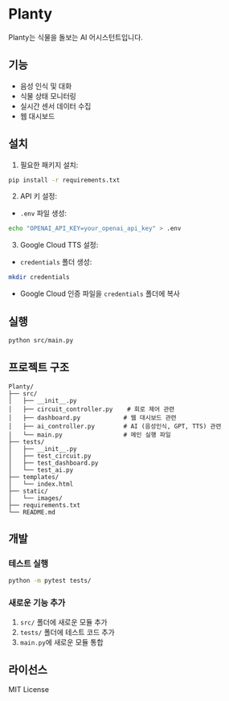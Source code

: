 # Planty

Planty는 식물을 돌보는 AI 어시스턴트입니다.

## 기능

- 음성 인식 및 대화
- 식물 상태 모니터링
- 실시간 센서 데이터 수집
- 웹 대시보드

## 설치

1. 필요한 패키지 설치:
```bash
pip install -r requirements.txt
```

2. API 키 설정:
- `.env` 파일 생성:
```bash
echo "OPENAI_API_KEY=your_openai_api_key" > .env
```

3. Google Cloud TTS 설정:
- `credentials` 폴더 생성:
```bash
mkdir credentials
```
- Google Cloud 인증 파일을 `credentials` 폴더에 복사

## 실행

```bash
python src/main.py
```

## 프로젝트 구조

```
Planty/
├── src/
│   ├── __init__.py
│   ├── circuit_controller.py    # 회로 제어 관련
│   ├── dashboard.py            # 웹 대시보드 관련
│   ├── ai_controller.py        # AI (음성인식, GPT, TTS) 관련
│   └── main.py                 # 메인 실행 파일
├── tests/
│   ├── __init__.py
│   ├── test_circuit.py
│   ├── test_dashboard.py
│   └── test_ai.py
├── templates/
│   └── index.html
├── static/
│   └── images/
├── requirements.txt
└── README.md
```

## 개발

### 테스트 실행

```bash
python -m pytest tests/
```

### 새로운 기능 추가

1. `src/` 폴더에 새로운 모듈 추가
2. `tests/` 폴더에 테스트 코드 추가
3. `main.py`에 새로운 모듈 통합

## 라이선스

MIT License